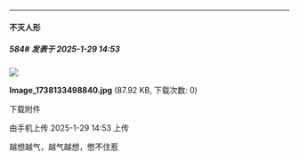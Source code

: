 ﻿
*****

####  不灭人形  
##### 584#       发表于 2025-1-29 14:53

<img src="https://img.saraba1st.com/forum/202501/29/145304kjoljanya773pr4g.jpg" referrerpolicy="no-referrer">

<strong>Image_1738133498840.jpg</strong> (87.92 KB, 下载次数: 0)

下载附件

由手机上传
2025-1-29 14:53 上传

越想越气，越气越想，憋不住惹

